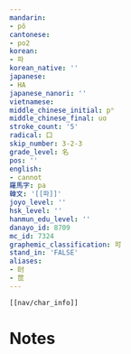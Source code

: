 ```yaml
---
mandarin:
- pǒ
cantonese:
- po2
korean:
- 파
korean_native: ''
japanese:
- HA
japanese_nanori: ''
vietnamese:
middle_chinese_initial: pʰ
middle_chinese_final: uɑ
stroke_count: '5'
radical: 口
skip_number: 3-2-3
grade_level: 名
pos: ''
english:
- cannot
羅馬字: pa
韓文: '[[파]]'
joyo_level: ''
hsk_level: ''
hanmun_edu_level: ''
danayo_id: 8709
mc_id: 7324
graphemic_classification: 可
stand_in: 'FALSE'
aliases:
- 尀
- 笸
---
```

```meta-bind-embed
[[nav/char_info]]
```

# Notes
